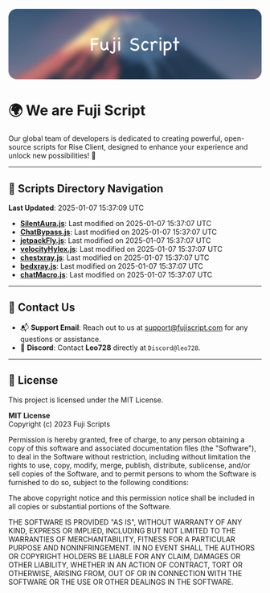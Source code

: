 ![Banner](.github/b.webp)

# 🌍 **We are Fuji Script**

Our global team of developers is dedicated to creating powerful, open-source scripts for Rise Client, designed to enhance your experience and unlock new possibilities! 🌟

---
<!-- SCRIPTS_NAVIGATION_START -->
## 📂 **Scripts Directory Navigation**

**Last Updated**: 2025-01-07 15:37:09 UTC

- **[SilentAura.js](scripts/SilentAura.js)**: Last modified on 2025-01-07 15:37:07 UTC
- **[ChatBypass.js](scripts/ChatBypass.js)**: Last modified on 2025-01-07 15:37:07 UTC
- **[jetpackFly.js](scripts/jetpackFly.js)**: Last modified on 2025-01-07 15:37:07 UTC
- **[velocityHylex.js](scripts/velocityHylex.js)**: Last modified on 2025-01-07 15:37:07 UTC
- **[chestxray.js](scripts/chestxray.js)**: Last modified on 2025-01-07 15:37:07 UTC
- **[bedxray.js](scripts/bedxray.js)**: Last modified on 2025-01-07 15:37:07 UTC
- **[chatMacro.js](scripts/chatMacro.js)**: Last modified on 2025-01-07 15:37:07 UTC

<!-- SCRIPTS_NAVIGATION_END -->

---

## 💬 **Contact Us**  
- 📬 **Support Email**: Reach out to us at [support@fujiscript.com](mailto:support@fujiscript.com) for any questions or assistance.  
- 💬 **Discord**: Contact **Leo728** directly at `Discord@leo728`.

---

## 📜 **License**

This project is licensed under the MIT License.  

**MIT License**  
Copyright (c) 2023 Fuji Scripts  

Permission is hereby granted, free of charge, to any person obtaining a copy of this software and associated documentation files (the "Software"), to deal in the Software without restriction, including without limitation the rights to use, copy, modify, merge, publish, distribute, sublicense, and/or sell copies of the Software, and to permit persons to whom the Software is furnished to do so, subject to the following conditions:  

The above copyright notice and this permission notice shall be included in all copies or substantial portions of the Software.  

THE SOFTWARE IS PROVIDED "AS IS", WITHOUT WARRANTY OF ANY KIND, EXPRESS OR IMPLIED, INCLUDING BUT NOT LIMITED TO THE WARRANTIES OF MERCHANTABILITY, FITNESS FOR A PARTICULAR PURPOSE AND NONINFRINGEMENT. IN NO EVENT SHALL THE AUTHORS OR COPYRIGHT HOLDERS BE LIABLE FOR ANY CLAIM, DAMAGES OR OTHER LIABILITY, WHETHER IN AN ACTION OF CONTRACT, TORT OR OTHERWISE, ARISING FROM, OUT OF OR IN CONNECTION WITH THE SOFTWARE OR THE USE OR OTHER DEALINGS IN THE SOFTWARE.  
